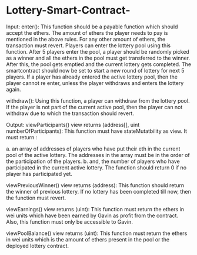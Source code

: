 # Lottery-Smart-Contract-
Input:
enter(): This function should be a payable function which should accept the ethers. The amount of ethers the player needs to pay is mentioned in the above rules. For any other amount of ethers, the transaction must revert. Players can enter the lottery pool using this function. After 5 players enter the pool, a player should be randomly picked as a winner and all the ethers in the pool must get transferred to the winner. After this, the pool gets emptied and the current lottery gets completed. The smartcontract should now be set to start a new round of lottery for next 5 players. If a player has already entered the active lottery pool, then the player cannot re enter, unless the player withdraws and enters the lottery again.

 

withdraw(): Using this function, a player can withdraw from the lottery pool. If the player is not part of the current active pool, then the player can not withdraw due to which the transaction should revert.

 

Output:
viewParticipants() view returns (address[], uint numberOfParticipants): This function must have stateMutatbility as view. It must return :

a. an array of addresses of players who have put their eth in the current pool of the active lottery. The addresses in the array must be in the order of the participation of the players.
b. and, the number of players who have participated in the current active lottery. The function should return 0 if no player has participated yet.
 

viewPreviousWinner() view returns (address): This function should return the winner of previous lottery. If no lottery has been completed till now, then the function must revert.

 

viewEarnings() view returns (uint): This function must return the ethers in wei units which have been earned by Gavin as profit from the contract. Also, this function must only be accessible to Gavin.

 

viewPoolBalance() view returns (uint): This function must return the ethers in wei units which is the amount of ethers present in the pool or the deployed lottery contract.
